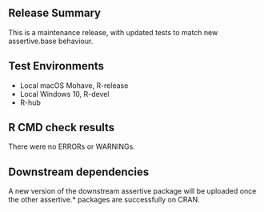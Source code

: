 ## Release Summary

This is a maintenance release, with updated tests to match new assertive.base 
behaviour.

## Test Environments

* Local macOS Mohave, R-release
* Local Windows 10, R-devel 
* R-hub

## R CMD check results

There were no ERRORs or WARNINGs.

## Downstream dependencies

A new version of the downstream assertive package will be uploaded once the
other assertive.* packages are successfully on CRAN.
